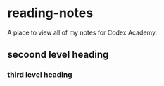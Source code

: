 # reading-notes
A place to view all of my notes for Codex Academy.

## secoond level heading

### third level heading
